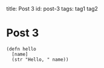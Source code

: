 title: Post 3
id: post-3
tags: tag1 tag2

# Post 3

```
(defn hello
  [name]
  (str "Hello, " name))
```
